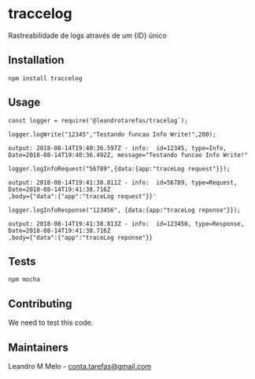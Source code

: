 # traccelog
Rastreabilidade de logs através de um {ID} único

## Installation

  `npm install traccelog`

## Usage

    const logger = require('@leandrotarefas/tracelog`);

    logger.logWrite("12345","Testando funcao Info Write!",200);  
    
    output: 2018-08-14T19:40:36.597Z - info:  id=12345, type=Info, Date=2018-08-14T19:40:36.492Z, message="Testando funcao Info Write!"
    
    logger.logInfoRequest("56789",{data:{app:"traceLog request"}});  
   
    output: 2018-08-14T19:41:38.811Z - info:  id=56789, type=Request, Date=2018-08-14T19:41:38.716Z
    ,body={"data":{"app":"traceLog request"}}'
      
    logger.logInfoResponse("123456", {data:{app:"traceLog reponse"}});
     
    output: 2018-08-14T19:41:38.813Z - info:  id=123456, type=Response, Date=2018-08-14T19:41:38.716Z
    ,body={"data":{"app":"traceLog reponse"}}
   

## Tests

  `npm mocha`

## Contributing

We need to test this code.

## Maintainers

Leandro M Melo - conta.tarefas@gmail.com



